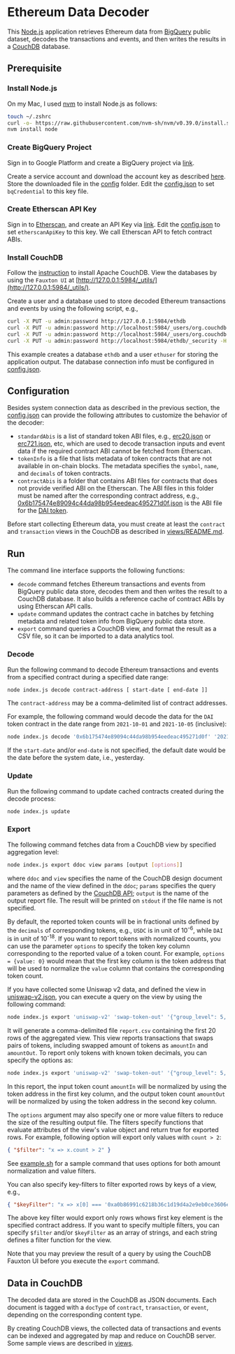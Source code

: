 # Ethereum Data Decoder

This [Node.js](https://nodejs.org/) application retrieves Ethereum data from [BigQuery](https://console.cloud.google.com/bigquery) public dataset, decodes the transactions and events, and then writes the results in a [CouchDB](https://docs.couchdb.org/) database.

## Prerequisite

### Install Node.js

On my Mac, I used [nvm](https://github.com/nvm-sh/nvm#installing-and-updating) to install Node.js as follows:

```bash
touch ~/.zshrc
curl -o- https://raw.githubusercontent.com/nvm-sh/nvm/v0.39.0/install.sh | bash
nvm install node
```

### Create BigQuery Project

Sign in to Google Platform and create a BigQuery project via [link](https://console.cloud.google.com/flows/enableapi?apiid=bigquery.googleapis.com).

Create a service account and download the account key as described [here](https://cloud.google.com/docs/authentication/getting-started).  Store the downloaded file in the [config](./config) folder.  Edit the [config.json](./config.json) to set `bqCredential` to this key file.

### Create Etherscan API Key

Sign in to [Etherscan](https://etherscan.io/), and create an API Key via [link](https://etherscan.io/myapikey).  Edit the [config.json](./config.json) to set `etherscanApiKey` to this key.  We call Etherscan API to fetch contract ABIs.

### Install CouchDB

Follow the [instruction](https://docs.couchdb.org/en/latest/install/index.html) to install Apache CouchDB.  View the databases by using the `Fauxton UI` at [http://127.0.0.1:5984/_utils/](http://127.0.0.1:5984/_utils/).

Create a user and a database used to store decoded Ethereum transactions and events by using the following script, e.g.,

```bash
curl -X PUT -u admin:password http://127.0.0.1:5984/ethdb
curl -X PUT -u admin:password http://localhost:5984/_users/org.couchdb.user:ethadmin -H "Accept: application/json" -H "Content-Type: application/json" -d '{"name": "ethadmin", "password": "ethadmin", "roles": ["ethdb_admin"], "type": "user"}'
curl -X PUT -u admin:password http://localhost:5984/_users/org.couchdb.user:ethuser -H "Accept: application/json" -H "Content-Type: application/json" -d '{"name": "ethuser", "password": "ethuser", "roles": ["ethdb_member"], "type": "user"}'
curl -X PUT -u admin:password http://localhost:5984/ethdb/_security -H "Content-Type: application/json" -d '{"admins": { "names": [], "roles": ["_admin", "ethdb_admin"] }, "members": { "names": [], "roles": ["_admin", "ethdb_admin", "ethdb_member"] } }'
```

This example creates a database `ethdb` and a user `ethuser` for storing the application output.  The database connection info must be configured in [config.json](./config.json).

## Configuration

Besides system connection data as described in the previous section, the [config.json](./config.json) can provide the following attributes to customize the behavior of the decoder:

* `standardAbis` is a list of standard token ABI files, e.g., [erc20.json](./abis/standard/erc20.json) or [erc721.json](./abis/standard/erc721.json), etc, which are used to decode transaction inputs and event data if the required contract ABI cannot be fetched from Etherscan.
* `tokenInfo` is a file that lists metadata of token contracts that are not available in on-chain blocks.  The metadata specifies the `symbol`, `name`, and `decimals` of token contracts.
* `contractAbis` is a folder that contains ABI files for contracts that does not provide verified ABI on the Etherscan.  The ABI files in this folder must be named after the corresponding contract address, e.g., [0x6b175474e89094c44da98b954eedeac495271d0f.json](./abis/0x6b175474e89094c44da98b954eedeac495271d0f.json) is the ABI file for the [DAI token](https://etherscan.io/address/0x6b175474e89094c44da98b954eedeac495271d0f#code).

Before start collecting Ethereum data, you must create at least the `contract` and `transaction` views in the CouchDB as described in [views/README.md](./views/README.md).

## Run

The command line interface supports the following functions:

* `decode` command fetches Ethereum transactions and events from BigQuery public data store, decodes them and then writes the result to a CouchDB database.  It also builds a reference cache of contract ABIs by using Etherscan API calls.
* `update` command updates the contract cache in batches by fetching metadata and related token info from BigQuery public data store.
* `export` command queries a CouchDB view, and format the result as a CSV file, so it can be imported to a data analytics tool.

### Decode

Run the following command to decode Ethereum transactions and events from a specified contract during a specified date range:

```bash
node index.js decode contract-address [ start-date [ end-date ]]
```

The `contract-address` may be a comma-delimited list of contract addresses.

For example, the following command would decode the data for the `DAI` token contract in the date range from `2021-10-01` and `2021-10-05` (inclusive):

```bash
node index.js decode '0x6b175474e89094c44da98b954eedeac495271d0f' '2021-10-01' '2021-10-03'
```

If the `start-date` and/or `end-date` is not specified, the default date would be the date before the system date, i.e., yesterday.

### Update

Run the following command to update cached contracts created during the decode process:

```bash
node index.js update
```

### Export

The following command fetches data from a CouchDB view by specified aggregation level:

```bash
node index.js export ddoc view params [output [options]]
```

where `ddoc` and `view` specifies the name of the CouchDB design document and the name of the view defined in the `ddoc`; `params` specifies the query parameters as defined by the [CouchDB API](https://docs.couchdb.org/en/stable/api/ddoc/views.html#db-design-design-doc-view-view-name); `output` is the name of the output report file.  The result will be printed on `stdout` if the file name is not specified.

By default, the reported token counts will be in fractional units defined by the `decimals` of corresponding tokens, e.g., `USDC` is in unit of 10<sup>-6</sup>, while `DAI` is in unit of 10<sup>-18</sup>.  If you want to report tokens with normalized counts, you can use the parameter `options` to specify the token key column corresponding to the reported value of a token count.  For example, `options = {value: 0}` would mean that the first key column is the token address that will be used to normalize the `value` column that contains the corresponding token count.

If you have collected some Uniswap v2 data, and defined the view in [uniswap-v2.json](./views/uniswap-v2.json), you can execute a query on the view by using the following command:

```bash
node index.js export 'uniswap-v2' 'swap-token-out' '{"group_level": 5, "limit": 20}' './report.csv'
```

It will generate a comma-delimited file `report.csv` containing the first 20 rows of the aggregated view.  This view reports transactions that swaps pairs of tokens, including swapped amount of tokens as `amountIn` and `amountOut`.  To report only tokens with known token decimals, you can specify the options as:

```bash
node index.js export 'uniswap-v2' 'swap-token-out' '{"group_level": 5, "limit": 200}' './report.csv' '{"amountIn": 0, "amountOut": 1}'
```

In this report, the input token count `amountIn` will be normalized by using the token address in the first key column, and the output token count `amountOut` will be normalized by using the token address in the second key column.

The `options` argument may also specify one or more value filters to reduce the size of the resulting output file.  The filters specify functions that evaluate attributes of the view's value object and return true for exported rows.  For example, following option will export only values with `count > 2`:

```json
{ "$filter": "x => x.count > 2" }
```

See [example.sh](./reports/example.sh) for a sample command that uses options for both amount normalization and value filters.

You can also specify key-filters to filter exported rows by keys of a view, e.g.,

```json
{ "$keyFilter": "x => x[0] === '0xa0b86991c6218b36c1d19d4a2e9eb0ce3606eb48'" }
```

The above key filter would export only rows whows first key element is the specified contract address.  If you want to specify multiple filters, you can specify `$filter` and/or `$keyFilter` as an array of strings, and each string defines a filter function for the view.

Note that you may preview the result of a query by using the CouchDB Fauxton UI before you execute the `export` command.

## Data in CouchDB

The decoded data are stored in the CouchDB as JSON documents.  Each document is tagged with a `docType` of `contract`, `transaction`, or `event`, depending on the corresponding content type.

By creating CouchDB views, the collected data of transactions and events can be indexed and aggregated by map and reduce on CouchDB server.  Some sample views are described in [views](./views).
